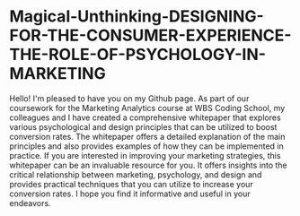 # Magical-Unthinking-DESIGNING-FOR-THE-CONSUMER-EXPERIENCE-THE-ROLE-OF-PSYCHOLOGY-IN-MARKETING
Hello!
I'm pleased to have you on my Github page.
As part of our coursework for the Marketing Analytics course at WBS Coding School, my colleagues and I have created a comprehensive whitepaper that explores various psychological and design principles that can be utilized to boost conversion rates. 
The whitepaper offers a detailed explanation of the main principles and also provides examples of how they can be implemented in practice.
If you are interested in improving your marketing strategies, this whitepaper can be an invaluable resource for you. It offers insights into the critical relationship between marketing, psychology, and design and provides practical techniques that you can utilize to increase your conversion rates.
I hope you find it informative and useful in your endeavors.
